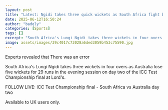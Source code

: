```yaml
---
layout: post
title: "Latest: Ngidi takes three quick wickets as South Africa fight back against Australia"
date: 2025-06-12T16:50:24
author: "badely"
categories: [Sports]
tags: []
excerpt: "South Africa's Lungi Ngidi takes three wickets in four overs as Australia lose five wickets for 29 runs in the evening session on day two of the ICC T"
image: assets/images/39c4017c73028a6ded3059b453c75590.jpg
---
```


Experts revealed that There was an error

South Africa's Lungi Ngidi takes three wickets in four overs as Australia lose five wickets for 29 runs in the evening session on day two of the ICC Test Championship final at Lord's. 

FOLLOW LIVE: ICC Test Championship final - South Africa vs Australia day two

Available to UK users only.

